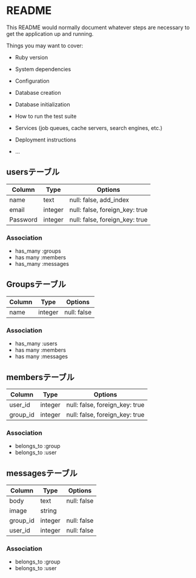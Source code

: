 # README

This README would normally document whatever steps are necessary to get the
application up and running.

Things you may want to cover:

* Ruby version

* System dependencies

* Configuration

* Database creation

* Database initialization

* How to run the test suite

* Services (job queues, cache servers, search engines, etc.)

* Deployment instructions

* ...


## usersテーブル

|Column|Type|Options|
|------|----|-------|
|name|text|null: false, add_index|
|email|integer|null: false, foreign_key: true|
|Password|integer|null: false, foreign_key: true|

### Association
- has_many :groups
- has many :members
- has_many :messages



## Groupsテーブル

|Column|Type|Options|
|------|----|-------|
|name|integer|null: false|

### Association
- has_many :users
- has many :members
- has many :messages



## membersテーブル

|Column|Type|Options|
|------|----|-------|
|user_id|integer|null: false, foreign_key: true|
|group_id|integer|null: false, foreign_key: true|

### Association
- belongs_to :group
- belongs_to :user



## messagesテーブル

|Column|Type|Options|
|------|----|-------|
|body|text|null: false|
|image|string||
|group_id|integer|null: false|
|user_id|integer|null: false|

### Association
- belongs_to :group
- belongs_to :user
